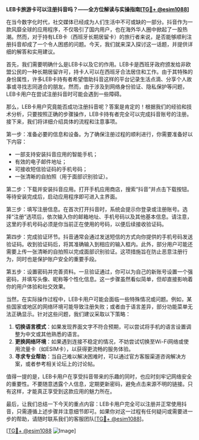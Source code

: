 **LEB卡旅游卡可以注册抖音吗？——全方位解读与实操指南[[TG💪+ @esim1088](https://t.me/s/esim1088)]**

在当今数字化时代，社交媒体已经成为人们生活中不可或缺的一部分。抖音作为一款风靡全球的应用程序，不仅吸引了国内用户，也在海外华人圈中掀起了一股热潮。然而，对于持有LEB卡（西班牙长期居留卡）的旅行者来说，是否能够顺利注册抖音却成了一个令人困惑的问题。今天，我们就来深入探讨这一话题，并提供详细的解答和实用建议。

首先，我们需要明确什么是LEB卡以及它的作用。LEB卡是西班牙政府颁发给非欧盟公民的一种长期居留许可，持卡人可以在西班牙合法居住和工作。由于其特殊的身份属性，许多LEB卡持有者希望借助抖音这样的平台记录生活点滴、分享个人故事或寻找志同道合的朋友。然而，由于涉及到网络身份验证、隐私保护等问题，LEB卡用户在尝试注册抖音时可能会遇到一些障碍。

那么，LEB卡用户究竟能否成功注册抖音呢？答案是肯定的！根据我们的经验和技术分析，只要按照正确的步骤操作，LEB卡持有者完全可以完成抖音账号的注册。接下来，我们将详细介绍具体的流程和注意事项。

第一步：准备必要的信息和设备。为了确保注册过程的顺利进行，你需要准备好以下内容：
- 一部支持安装抖音应用的智能手机；
- 有效的电子邮件地址；
- 可接收短信验证码的手机号码；
- 一张清晰的自拍照（用于面部识别验证）。

第二步：下载并安装抖音应用。打开手机应用商店，搜索“抖音”并点击下载按钮。等待安装完成后，启动应用程序即可进入主界面。

第三步：填写注册信息。在首次打开抖音时，系统会提示你登录或注册账号。选择“注册”选项后，依次输入你的邮箱地址、手机号码以及其他基本信息。请注意，这里的手机号码必须是你当前正在使用的号码，以便后续接收验证码。

第四步：完成验证环节。抖音通常会通过发送短信的方式向你提供的手机号码发送验证码。收到验证码后，将其准确输入到相应的输入框内。此外，部分用户可能还需要上传一张清晰的自拍照以完成面部识别验证。这项措施旨在防止恶意注册行为，同时也是保护账户安全的重要手段。

第五步：设置密码并完善资料。一旦验证通过，你可以为自己的新账号设置一个强密码，并填写头像、昵称等个性化信息。这一步骤虽然看似简单，但却直接影响着你的用户体验和社交效果。

当然，在实际操作过程中，LEB卡用户可能会面临一些特殊情况或问题。例如，某些国家或地区的网络环境可能导致注册失败；或者由于语言差异，部分功能菜单无法正确显示。针对这些问题，我们建议采取以下策略：

1. **切换语言模式**：如果发现界面文字不符合预期，可以尝试将手机的语言设置调整为中文或其他熟悉的语言。
2. **更换网络环境**：如果遇到连接不稳定的情况，不妨尝试切换至Wi-Fi网络或使用流量卡（如ESIM卡），以获得更流畅的服务体验。
3. **寻求专业帮助**：当自己难以解决困难时，可以通过官方客服渠道咨询解决方案，或者参考相关论坛上的讨论帖。

值得一提的是，LEB卡用户在享受抖音带来的乐趣的同时，也应时刻牢记网络安全的重要性。不要随意透露个人信息，定期更新密码，避免点击来源不明的链接。只有这样，才能真正享受到这款应用的魅力所在。

最后，让我们总结一下今天的重点内容：LEB卡用户完全可以注册并正常使用抖音，只需遵循上述步骤并注意细节即可。如果你对这一过程有任何疑问或需要进一步的帮助，请随时联系我们的客服团队[[TG💪+ @esim1088](https://t.me/s/esim1088)]。

[[TG💪+ @esim1088](https://t.me/s/esim1088) ![Image](https://i.postimg.cc/4NQfJmqS/Snipaste-2025-05-13-00-14-12.png)]